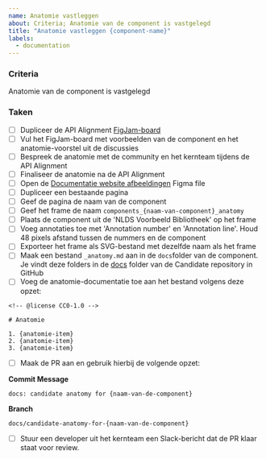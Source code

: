 ```yaml
---
name: Anatomie vastleggen
about: Criteria; Anatomie van de component is vastgelegd
title: "Anatomie vastleggen {component-name}"
labels:
  - documentation
---
```


### Criteria

Anatomie van de component is vastgelegd

### Taken

- [ ]  Dupliceer de API Alignment [FigJam-board](https://www.figma.com/board/JbCjgWn3Ppkw8gKHfI0aME/API-Alignment-%E2%80%A2-NLDS?node-id=71-6810&node-type=section&t=dLExvlEBWVyqYTkU-11)
- [ ]  Vul het FigJam-board met voorbeelden van de component en het anatomie-voorstel uit de discussies
- [ ]  Bespreek de anatomie met de community en het kernteam tijdens de API Alignment
- [ ]  Finaliseer de anatomie na de API Alignment
- [ ]  Open de [Documentatie website afbeeldingen](https://www.figma.com/design/0Y9Tbb373u6QGxGT6mqUnm/NLDS---Doc-website---Afbeeldingen?node-id=689-3104&t=EVichcV9NQGM8zoo-4) Figma file
- [ ]  Dupliceer een bestaande pagina
- [ ]  Geef de pagina de naam van de component
- [ ]  Geef het frame de naam `components_{naam-van-component}_anatomy`
- [ ]  Plaats de component uit de 'NLDS Voorbeeld Bibliotheek' op het frame
- [ ]  Voeg annotaties toe met 'Annotation number' en 'Annotation line'. Houd 48 pixels afstand tussen de nummers en de component
- [ ]  Exporteer het frame als SVG-bestand met dezelfde naam als het frame
- [ ]  Maak een bestand `_anatomy.md` aan in de `docs`folder van de component. Je vindt deze folders in de [docs](https://github.com/nl-design-system/candidate/tree/main/packages/docs) folder van de Candidate repository in GitHub
- [ ]  Voeg de anatomie-documentatie toe aan het bestand volgens deze opzet:

```
<!-- @license CC0-1.0 -->

# Anatomie

1. {anatomie-item}
2. {anatomie-item}
3. {anatomie-item}
```

- [ ]  Maak de PR aan en gebruik hierbij de volgende opzet:

**Commit Message**

```
docs: candidate anatomy for {naam-van-de-component}
```

**Branch**

```
docs/candidate-anatomy-for-{naam-van-de-component}
```

- [ ]  Stuur een developer uit het kernteam een Slack-bericht dat de PR klaar staat voor review.
